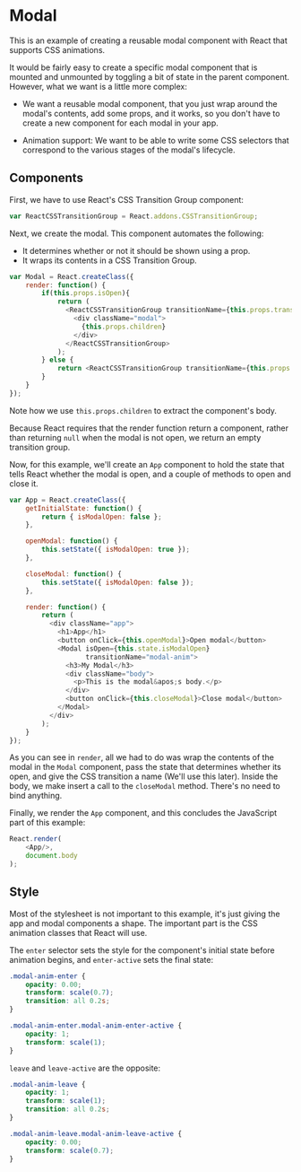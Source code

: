 # Modal

This is an example of creating a reusable modal component with React that
supports CSS animations.

It would be fairly easy to create a specific modal component that is mounted and
unmounted by toggling a bit of state in the parent component. However, what we
want is a little more complex:

* We want a reusable modal component, that you just wrap around the modal's
  contents, add some props, and it works, so you don't have to create a new
  component for each modal in your app.

* Animation support: We want to be able to write some CSS selectors that
  correspond to the various stages of the modal's lifecycle.

## Components

First, we have to use React's CSS Transition Group component:

```javascript
var ReactCSSTransitionGroup = React.addons.CSSTransitionGroup;
```

Next, we create the modal. This component automates the following:

* It determines whether or not it should be shown using a prop.
* It wraps its contents in a CSS Transition Group.

```javascript
var Modal = React.createClass({
    render: function() {
        if(this.props.isOpen){
            return (
              <ReactCSSTransitionGroup transitionName={this.props.transitionName}>
                <div className="modal">
                  {this.props.children}
                </div>
              </ReactCSSTransitionGroup>
            );
        } else {
            return <ReactCSSTransitionGroup transitionName={this.props.transitionName} />;
        }
    }
});
```

Note how we use `this.props.children` to extract the component's body.

Because React requires that the render function return a component, rather than
returning `null` when the modal is not open, we return an empty transition
group.

Now, for this example, we'll create an `App` component to hold the state that
tells React whether the modal is open, and a couple of methods to open and close
it.

```javascript
var App = React.createClass({
    getInitialState: function() {
        return { isModalOpen: false };
    },

    openModal: function() {
        this.setState({ isModalOpen: true });
    },

    closeModal: function() {
        this.setState({ isModalOpen: false });
    },

    render: function() {
        return (
          <div className="app">
            <h1>App</h1>
            <button onClick={this.openModal}>Open modal</button>
            <Modal isOpen={this.state.isModalOpen}
                   transitionName="modal-anim">
              <h3>My Modal</h3>
              <div className="body">
                <p>This is the modal&apos;s body.</p>
              </div>
              <button onClick={this.closeModal}>Close modal</button>
            </Modal>
          </div>
        );
    }
});
```

As you can see in `render`, all we had to do was wrap the contents of the modal
in the `Modal` component, pass the state that determines whether its open, and
give the CSS transition a name (We'll use this later). Inside the body, we make
insert a call to the `closeModal` method. There's no need to bind anything.

Finally, we render the `App` component, and this concludes the JavaScript part
of this example:

```javascript
React.render(
    <App/>,
    document.body
);
```

## Style

Most of the stylesheet is not important to this example, it's just giving the
app and modal components a shape. The important part is the CSS animation
classes that React will use.

The `enter` selector sets the style for the component's initial state before
animation begins, and `enter-active` sets the final state:

```css
.modal-anim-enter {
    opacity: 0.00;
    transform: scale(0.7);
    transition: all 0.2s;
}

.modal-anim-enter.modal-anim-enter-active {
    opacity: 1;
    transform: scale(1);
}
```

`leave` and `leave-active` are the opposite:

```css
.modal-anim-leave {
    opacity: 1;
    transform: scale(1);
    transition: all 0.2s;
}

.modal-anim-leave.modal-anim-leave-active {
    opacity: 0.00;
    transform: scale(0.7);
}
```

